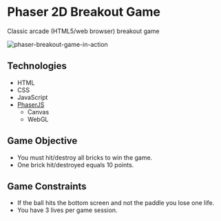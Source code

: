 # Phaser 2D Breakout Game

Classic arcade (HTML5/web browser) breakout game

![phaser-breakout-game-in-action](https://res.cloudinary.com/ddlhtsgmp/video/upload/e_loop/v1658345899/HTML5_Phaser_2D_Breakout_Game_sqoezc.gif)

## Technologies
- HTML
- CSS
- JavaScript
- [PhaserJS](https://phaser.io/)
  - Canvas 
  - WebGL

## Game Objective

- You must hit/destroy all bricks to win the game.
- One brick hit/destroyed equals 10 points.

## Game Constraints
- If the ball hits the bottom screen and not the paddle you lose one life.
- You have 3 lives per game session.

